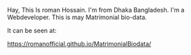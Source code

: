 Hay, This Is roman Hossain. I'm from Dhaka Bangladesh. I'm a Webdeveloper. This is may Matrimonial bio-data.

It can be seen at:

https://romanofficial.github.io/MatrimonialBiodata/
